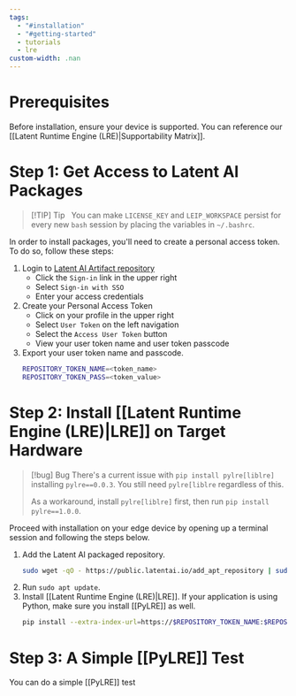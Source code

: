 ```yaml
---
tags:
  - "#installation"
  - "#getting-started"
  - tutorials
  - lre
custom-width: .nan
---
```

# Prerequisites
Before installation, ensure your device is supported. You can reference our [[Latent Runtime Engine (LRE)|Supportability Matrix]].
# Step 1: Get Access to Latent AI Packages

> [!TIP] Tip  
> You can make `LICENSE_KEY` and `LEIP_WORKSPACE` persist for every new `bash` session by placing the variables in `~/.bashrc`.

In order to install packages, you'll need to create a personal access token. To do so, follow these steps:

1. Login to [Latent AI Artifact repository](https://repository.latentai.com/)
    - Click the `Sign-in` link in the upper right
    - Select `Sign-in with SSO`
    - Enter your access credentials
2. Create your Personal Access Token
    - Click on your profile in the upper right
    - Select `User Token` on the left navigation
    - Select the `Access User Token` button
    - View your user token name and user token passcode
3. Export your user token name and passcode.
	```bash
	REPOSITORY_TOKEN_NAME=<token_name>
	REPOSITORY_TOKEN_PASS=<token_value>
	```
# Step 2: Install [[Latent Runtime Engine (LRE)|LRE]] on Target Hardware

> [!bug] Bug
> There's a current issue with `pip install pylre[liblre]` installing `pylre==0.0.3`. You still need `pylre[liblre` regardless of this.
> 
> As a workaround, install `pylre[liblre]` first, then run `pip install pylre==1.0.0`.

Proceed with installation on your edge device by opening up a terminal session and following the steps below.
1. Add the Latent AI packaged repository.
	```bash
	sudo wget -qO - https://public.latentai.io/add_apt_repository | sudo bash
	```
2. Run `sudo apt update`. 
3. Install [[Latent Runtime Engine (LRE)|LRE]]. If your application is using Python, make sure you install [[PyLRE]] as well.
	```bash
	pip install --extra-index-url=https://$REPOSITORY_TOKEN_NAME:$REPOSITORY_TOKEN_PASS@repository.latentai.com/repository/pypi/simple pylre[liblre]
	```
# Step 3: A Simple [[PyLRE]] Test
You can do a simple [[PyLRE]] test